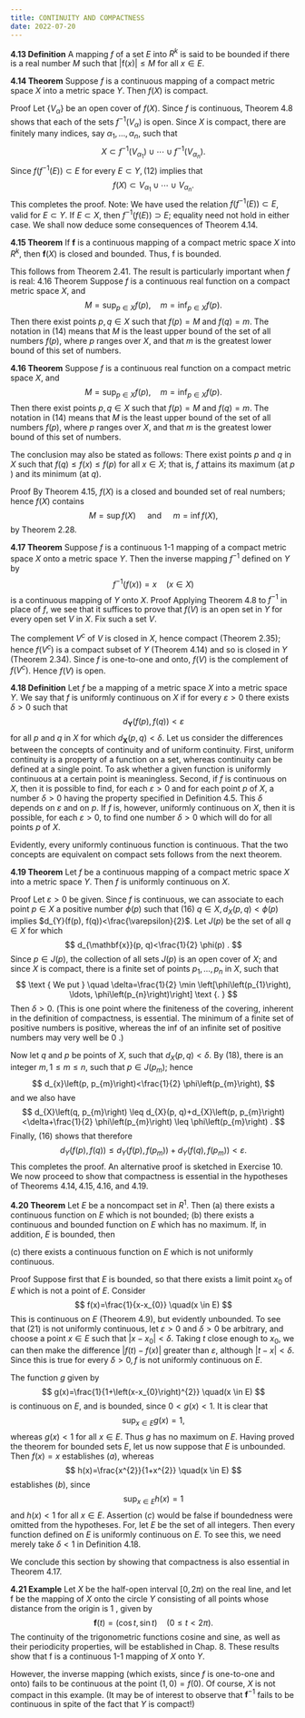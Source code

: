 ```yaml
---
title: CONTINUITY AND COMPACTNESS
date: 2022-07-20
---
```


**4.13 Definition** A mapping $f$ of a set $E$ into $R^{k}$ is said to be bounded if there is a real number $M$ such that $|\mathrm{f}(x)| \leq M$ for all $x \in E$.

**4.14 Theorem** Suppose $f$ is a continuous mapping of a compact metric space $X$ into a metric space $Y$. Then $f(X)$ is compact.

Proof Let $\left\{V_{\alpha}\right\}$ be an open cover of $f(X)$. Since $f$ is continuous, Theorem $4.8$ shows that each of the sets $f^{-1}\left(V_{\alpha}\right)$ is open. Since $X$ is compact, there are finitely many indices, say $\alpha_{1}, \ldots, \alpha_{n}$, such that
$$
X \subset f^{-1}\left(V_{\alpha_{1}}\right) \cup \cdots \cup f^{-1}\left(V_{\alpha_{n}}\right) .
$$
Since $f\left(f^{-1}(E)\right) \subset E$ for every $E \subset Y,(12)$ implies that
$$
f(X) \subset V_{\alpha_{1}} \cup \cdots \cup V_{\alpha_{n}} .
$$
This completes the proof.
Note: We have used the relation $f\left(f^{-1}(E)\right) \subset E$, valid for $E \subset Y$. If $E \subset X$, then $f^{-1}(f(E)) \supset E$; equality need not hold in either case.
We shall now deduce some consequences of Theorem 4.14.

**4.15 Theorem** If $\mathbf{f}$ is a continuous mapping of a compact metric space $X$ into $R^{k}$, then $\mathbf{f}(X)$ is closed and bounded. Thus, $\mathrm{f}$ is bounded.

This follows from Theorem 2.41. The result is particularly important when $f$ is real:
4.16 Theorem Suppose $f$ is a continuous real function on a compact metric space $X$, and
$$
M=\sup _{p \in X} f(p), \quad m=\inf _{p \in X} f(p) .
$$
Then there exist points $p, q \in X$ such that $f(p)=M$ and $f(q)=m$.
The notation in (14) means that $M$ is the least upper bound of the set of all numbers $f(p)$, where $p$ ranges over $X$, and that $m$ is the greatest lower bound of this set of numbers.

**4.16 Theorem** Suppose $f$ is a continuous real function on a compact metric space $X$, and
$$
M=\sup _{p \in X} f(p), \quad m=\inf _{p \in X} f(p) .
$$
Then there exist points $p, q \in X$ such that $f(p)=M$ and $f(q)=m$.
The notation in (14) means that $M$ is the least upper bound of the set of all numbers $f(p)$, where $p$ ranges over $X$, and that $m$ is the greatest lower bound of this set of numbers.

The conclusion may also be stated as follows: There exist points $p$ and $q$ in $X$ such that $f(q) \leq f(x) \leq f(p)$ for all $x \in X$; that is, $f$ attains its maximum (at $p$ ) and its minimum (at $q)$.

Proof By Theorem 4.15, $f(X)$ is a closed and bounded set of real numbers; hence $f(X)$ contains
$$
M=\sup f(X) \quad \text { and } \quad m=\inf f(X),
$$
by Theorem $2.28$.

**4.17 Theorem** Suppose $f$ is a continuous 1-1 mapping of a compact metric space $X$ onto a metric space $Y$. Then the inverse mapping $f^{-1}$ defined on $Y$ by
$$
f^{-1}(f(x))=x \quad(x \in X)
$$
is a continuous mapping of $Y$ onto $X$.
Proof Applying Theorem $4.8$ to $f^{-1}$ in place of $f$, we see that it suffices to prove that $f(V)$ is an open set in $Y$ for every open set $V$ in $X$. Fix such a set $V$.

The complement $V^{c}$ of $V$ is closed in $X$, hence compact (Theorem 2.35); hence $f\left(V^{c}\right)$ is a compact subset of $Y$ (Theorem 4.14) and so is closed in $Y$ (Theorem 2.34). Since $f$ is one-to-one and onto, $f(V)$ is the complement of $f\left(V^{c}\right)$. Hence $f(V)$ is open.

**4.18 Definition** Let $f$ be a mapping of a metric space $X$ into a metric space $Y$. We say that $f$ is uniformly continuous on $X$ if for every $\varepsilon>0$ there exists $\delta>0$ such that
$$
d_{\mathbf{Y}}(f(p), f(q))<\varepsilon
$$
for all $p$ and $q$ in $X$ for which $d_{\mathbf{X}}(p, q)<\delta$.
Let us consider the differences between the concepts of continuity and of uniform continuity. First, uniform continuity is a property of a function on a set, whereas continuity can be defined at a single point. To ask whether a given function is uniformly continuous at a certain point is meaningless. Second, if $f$ is continuous on $X$, then it is possible to find, for each $\varepsilon>0$ and for each point $p$ of $X$, a number $\delta>0$ having the property specified in Definition 4.5. This $\delta$ depends on $\varepsilon$ and on $p$. If $f$ is, however, uniformly continuous on $X$, then it is possible, for each $\varepsilon>0$, to find one number $\delta>0$ which will do for all points $p$ of $X$.

Evidently, every uniformly continuous function is continuous. That the two concepts are equivalent on compact sets follows from the next theorem.

**4.19 Theorem** Let $f$ be a continuous mapping of a compact metric space $X$ into a metric space $Y$. Then $f$ is uniformly continuous on $X$.

Proof Let $\varepsilon>0$ be given. Since $f$ is continuous, we can associate to each point $p \in X$ a positive number $\phi(p)$ such that
(16) $q \in X, d_{X}(p, q)<\phi(p)$ implies $d_{Y}(f(p), f(q))<\frac{\varepsilon}{2}$.
Let $J(p)$ be the set of all $q \in X$ for which
$$
d_{\mathbf{x}}(p, q)<\frac{1}{2} \phi(p) .
$$
Since $p \in J(p)$, the collection of all sets $J(p)$ is an open cover of $X$; and since $X$ is compact, there is a finite set of points $p_{1}, \ldots, p_{n}$ in $X$, such that
$$
\text { We put } \quad \delta=\frac{1}{2} \min \left[\phi\left(p_{1}\right), \ldots, \phi\left(p_{n}\right)\right] \text {. }
$$
Then $\delta>0$. (This is one point where the finiteness of the covering, inherent in the definition of compactness, is essential. The minimum of a finite set of positive numbers is positive, whereas the inf of an infinite set of positive numbers may very well be 0 .)

Now let $q$ and $p$ be points of $X$, such that $d_{X}(p, q)<\delta$. By (18), there is an integer $m, 1 \leq m \leq n$, such that $p \in J\left(p_{m}\right)$; hence
$$
d_{x}\left(p, p_{m}\right)<\frac{1}{2} \phi\left(p_{m}\right),
$$
and we also have
$$
d_{X}\left(q, p_{m}\right) \leq d_{X}(p, q)+d_{X}\left(p, p_{m}\right)<\delta+\frac{1}{2} \phi\left(p_{m}\right) \leq \phi\left(p_{m}\right) .
$$
Finally, (16) shows that therefore
$$
d_{Y}(f(p), f(q)) \leq d_{Y}\left(f(p), f\left(p_{m}\right)\right)+d_{Y}\left(f(q), f\left(p_{m}\right)\right)<\varepsilon .
$$
This completes the proof.
An alternative proof is sketched in Exercise $10 .$
We now proceed to show that compactness is essential in the hypotheses of Theorems $4.14,4.15,4.16$, and 4.19.

**4.20 Theorem** Let $E$ be a noncompact set in $R^{1}$. Then
(a) there exists a continuous function on $E$ which is not bounded;
(b) there exists a continuous and bounded function on $E$ which has no maximum.
If, in addition, $E$ is bounded, then

(c) there exists a continuous function on $E$ which is not uniformly continuous.

Proof Suppose first that $E$ is bounded, so that there exists a limit point $x_{0}$ of $E$ which is not a point of $E$. Consider
$$
f(x)=\frac{1}{x-x_{0}} \quad(x \in E)
$$
This is continuous on $E$ (Theorem 4.9), but evidently unbounded. To see that (21) is not uniformly continuous, let $\varepsilon>0$ and $\delta>0$ be arbitrary, and choose a point $x \in E$ such that $\left|x-x_{0}\right|<\delta$. Taking $t$ close enough to $x_{0}$, we can then make the difference $|f(t)-f(x)|$ greater than $\varepsilon$, although $|t-x|<\delta$. Since this is true for every $\delta>0, f$ is not uniformly continuous on $E$.

The function $g$ given by
$$
g(x)=\frac{1}{1+\left(x-x_{0}\right)^{2}} \quad(x \in E)
$$
is continuous on $E$, and is bounded, since $0<g(x)<1$. It is clear that
$$
\sup _{x \in E} g(x)=1,
$$
whereas $g(x)<1$ for all $x \in E$. Thus $g$ has no maximum on $E$.
Having proved the theorem for bounded sets $E$, let us now suppose that $E$ is unbounded. Then $f(x)=x$ establishes $(a)$, whereas
$$
h(x)=\frac{x^{2}}{1+x^{2}} \quad(x \in E)
$$
establishes $(b)$, since
$$
\sup _{x \in E} h(x)=1
$$
and $h(x)<1$ for all $x \in E$.
Assertion $(c)$ would be false if boundedness were omitted from the hypotheses. For, let $E$ be the set of all integers. Then every function defined on $E$ is uniformly continuous on $E$. To see this, we need merely take $\delta<1$ in Definition $4.18$.

We conclude this section by showing that compactness is also essential in Theorem 4.17.

**4.21 Example** Let $X$ be the half-open interval $[0,2 \pi)$ on the real line, and let $\mathrm{f}$ be the mapping of $X$ onto the circle $Y$ consisting of all points whose distance from the origin is 1 , given by
$$
\mathbf{f}(t)=(\cos t, \sin t) \quad(0 \leq t<2 \pi) .
$$
The continuity of the trigonometric functions cosine and sine, as well as their periodicity properties, will be established in Chap. 8. These results show that $\mathrm{f}$ is a continuous 1-1 mapping of $X$ onto $Y$.

However, the inverse mapping (which exists, since $f$ is one-to-one and onto) fails to be continuous at the point $(1,0)=f(0)$. Of course, $X$ is not compact in this example. (It may be of interest to observe that $\mathbf{f}^{-1}$ fails to be continuous in spite of the fact that $Y$ is compact!)

